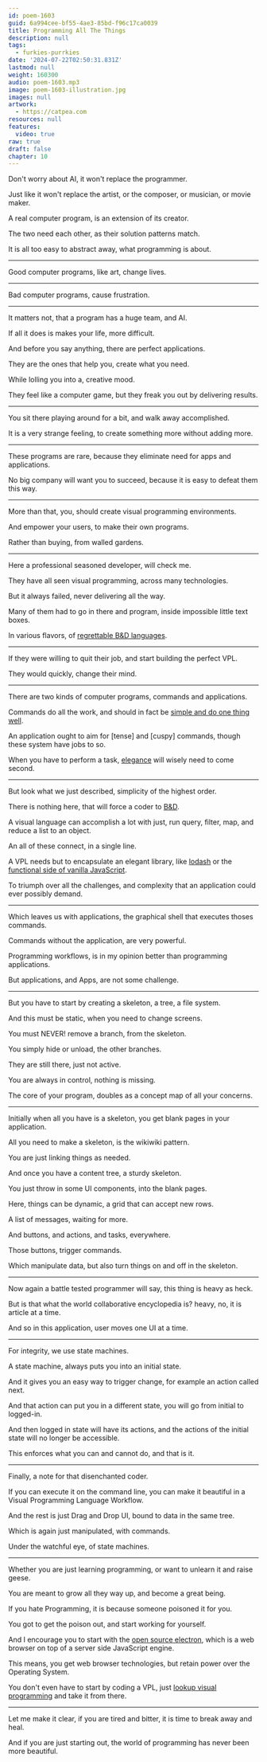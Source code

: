 ```yaml
---
id: poem-1603
guid: 6a994cee-bf55-4ae3-85bd-f96c17ca0039
title: Programming All The Things
description: null
tags:
  - furkies-purrkies
date: '2024-07-22T02:50:31.831Z'
lastmod: null
weight: 160300
audio: poem-1603.mp3
image: poem-1603-illustration.jpg
images: null
artwork:
  - https://catpea.com
resources: null
features:
  video: true
raw: true
draft: false
chapter: 10
---
```


Don't worry about AI,
it won't replace the programmer.

Just like it won't replace the artist,
or the composer, or musician, or movie maker.

A real computer program,
is an extension of its creator.

The two need each other,
as their solution patterns match.

It is all too easy to abstract away,
what programming is about.

---

Good computer programs,
like art, change lives.

---

Bad computer programs,
cause frustration.

---

It matters not,
that a program has a huge team, and AI.

If all it does is makes your life,
more difficult.

And before you say anything,
there are perfect applications.

They are the ones that help you,
create what you need.

While lolling you into a,
creative mood.

They feel like a computer game,
but they freak you out by delivering results.

---

You sit there playing around for a bit,
and walk away accomplished.

It is a very strange feeling,
to create something more without adding more.

---

These programs are rare,
because they eliminate need for apps and applications.

No big company will want you to succeed,
because it is easy to defeat them this way.

---

More than that, you,
should create visual programming environments.

And empower your users,
to make their own programs.

Rather than buying,
from walled gardens.

---

Here a professional seasoned developer,
will check me.

They have all seen visual programming,
across many technologies.

But it always failed,
never delivering all the way.

Many of them had to go in there and program,
inside impossible little text boxes.

In various flavors,
of [regrettable B&D languages][1].

---

If they were willing to quit their job,
and start building the perfect VPL.

They would quickly,
change their mind.

---

There are two kinds of computer programs,
commands and applications.

Commands do all the work,
and should in fact be [simple and do one thing well][2].

An application ought to aim for [tense] and [cuspy] commands,
though these system have jobs to so.

When you have to perform a task,
[elegance][5] will wisely need to come second.

---

But look what we just described,
simplicity of the highest order.

There is nothing here,
that will force a coder to [B&D][1].

A visual language can accomplish a lot with just,
run query, filter, map, and reduce a list to an object.

An all of these connect,
in a single line.

A VPL needs but to encapsulate an elegant library,
like [lodash][6] or the [functional side of vanilla JavaScript][7].

To triumph over all the challenges,
and complexity that an application could ever possibly demand.

---

Which leaves us with applications,
the graphical shell that executes thoses commands.

Commands without the application,
are very powerful.

Programming workflows,
is in my opinion better than programming applications.

But applications, and Apps,
are not some challenge.

---

But you have to start by creating a skeleton,
a tree, a file system.

And this must be static,
when you need to change screens.

You must NEVER! remove a branch,
from the skeleton.

You simply hide or unload,
the other branches.

They are still there,
just not active.

You are always in control,
nothing is missing.

The core of your program,
doubles as a concept map of all your concerns.

---

Initially when all you have is a skeleton,
you get blank pages in your application.

All you need to make a skeleton,
is the wikiwiki pattern.

You are just linking things
as needed.

And once you have a content tree,
a sturdy skeleton.

You just throw in some UI components,
into the blank pages.

Here, things can be dynamic,
a grid that can accept new rows.

A list of messages,
waiting for more.

And buttons, and actions,
and tasks, everywhere.

Those buttons,
trigger commands.

Which manipulate data,
but also turn things on and off in the skeleton.

---

Now again a battle tested programmer will say,
this thing is heavy as heck.

But is that what the world collaborative encyclopedia is?
heavy, no, it is article at a time.

And so in this application,
user moves one UI at a time.

---

For integrity,
we use state machines.

A state machine,
always puts you into an initial state.

And it gives you an easy way to trigger change,
for example an action called next.

And that action can put you in a different state,
you will go from initial to logged-in.

And then logged in state will have its actions,
and the actions of the initial state will no longer be accessible.

This enforces what you can and cannot do,
and that is it.

---

Finally,
a note for that disenchanted coder.

If you can execute it on the command line,
you can make it beautiful in a Visual Programming Language Workflow.

And the rest is just Drag and Drop UI,
bound to data in the same tree.

Which is again just manipulated,
with commands.

Under the watchful eye,
of state machines.

---

Whether you are just learning programming,
or want to unlearn it and raise geese.

You are meant to grow all they way up,
and become a great being.

If you hate Programming,
it is because someone poisoned it for you.

You got to get the poison out,
and start working for yourself.

And I encourage you to start with the [open source electron][8],
which is a web browser on top of a server side JavaScript engine.

This means, you get web browser technologies,
but retain power over the Operating System.

You don't even have to start by coding a VPL,
just [lookup visual programming][9] and take it from there.

---

Let me make it clear, if you are tired and bitter,
it is time to break away and heal.

And if you are just starting out,
the world of programming has never been more beautiful.

[1]: https://www.catb.org/jargon/html/B/bondage-and-discipline-language.html
[2]: https://www.catb.org/jargon/html/K/KISS-Principle.html
[3]: https://www.catb.org/jargon/html/T/tense.html
[4]: https://www.catb.org/jargon/html/C/cuspy.html
[5]: https://www.catb.org/jargon/html/E/elegant.html
[6]: https://lodash.com/
[7]: https://www.freecodecamp.org/news/functional-programming-in-javascript/
[8]: https://www.youtube.com/results?search_query=electron+js+tutorial
[9]: https://github.com/topics/visual-programming
